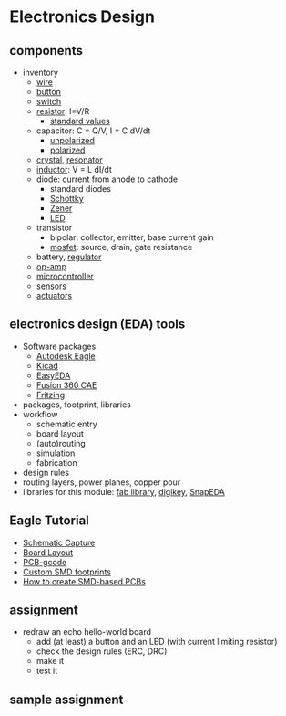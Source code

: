 # Electronics Design
## components
- inventory
  - [wire](http://www.digikey.com/product-search/en?x=0&y=0&lang=en&site=us&KeyWords=AE09M-300-ND%09)
  - [button](http://www.digikey.com/product-detail/en/B3SN-3112P/SW262CT-ND)
  - [switch](http://www.digikey.com/product-detail/en/AYZ0102AGRLC/401-2012-1-ND)
  - [resistor](http://www.digikey.com/product-detail/en/RC1206FR-0710KL/311-10.0KFRCT-ND/731430): I=V/R
    - [standard values](https://www.electronics-notes.com/articles/electronic_components/resistors/standard-resistor-values-e-series-e3-e6-e12-e24-e48-e96.php)
  - capacitor: C = Q/V, I = C dV/dt
    - [unpolarized](http://www.digikey.com/product-detail/en/C3216X7R1H105K/445-1423-1-ND/569089)
    - [polarized](http://www.digikey.com/product-search/en/capacitors/electric-double-layer-capacitors-supercaps/131084?k=589-1002-ND)
  - [crystal](http://www.digikey.com/product-detail/en/NX5032GA-20.000000MHZ-LN-CD-1/644-1039-1-ND/1128911), [resonator](http://www.digikey.com/product-detail/en/ECS-CR2-20.00-B-TR/XC1109CT-ND/813347)
  - [inductor](http://www.digikey.com/product-detail/en/ELL-CTV100M/PCD2152CT-ND/822226): V = L dI/dt
  - diode: current from anode to cathode
    - standard diodes
    - [Schottky](http://www.digikey.com/product-detail/en/BAT46ZFILM/497-5559-1-ND/1207051)
    - [Zener](http://www.digikey.com/product-detail/en/BZT52C3V3-7-F/BZT52C3V3-FDICT-ND/717854)
    - [LED](http://www.digikey.com/product-detail/en/LTST-C150CKT/160-1167-1-ND/269239)
  - transistor
    - bipolar: collector, emitter, base current gain
    - [mosfet](http://www.digikey.com/product-detail/en/NDS355AN/NDS355ANCT-ND/459000): source, drain, gate resistance
  - battery, [regulator](http://www.digikey.com/product-detail/en/LM3480IM3-5.0%2FNOPB/LM3480IM3-5.0CT-ND/270751)
  - [op-amp](http://www.digikey.com/product-detail/en/AD8615AUJZ-REEL7/AD8615AUJZ-REEL7CT-ND/951443)
  - [microcontroller](https://www.digikey.com/product-detail/en/microchip-technology/ATSAMD11C14A-SSNT/ATSAMD11C14A-SSNTCT-ND)
  - [sensors](http://academy.cba.mit.edu/classes/input_devices/index.html)
  - [actuators](http://academy.cba.mit.edu/classes/output_devices/index.html)

## electronics design (EDA) tools
- Software packages
  - [Autodesk Eagle](https://www.autodesk.com/products/eagle/overview)
  - [Kicad](http://kicad-pcb.org/)
  - [EasyEDA](https://easyeda.com/)
  - [Fusion 360 CAE](https://www.autodesk.com/products/eagle/blog/fusion-360-integration-eagle)
  - [Fritzing](http://fritzing.org/home/)
- packages, footprint, libraries
- workflow
  - schematic entry
  - board layout
  - (auto)routing
  - simulation
  - fabrication
- design rules
- routing layers, power planes, copper pour
- libraries for this module: [fab library](https://gitlab.fabcloud.org/pub/libraries/electronics), [digikey](https://www.digikey.com/en/resources/design-tools/kicad), [SnapEDA](https://www.snapeda.com/)

## Eagle Tutorial
- [Schematic Capture](https://learn.sparkfun.com/tutorials/using-eagle-schematic)
- [Board Layout](https://learn.sparkfun.com/tutorials/using-eagle-board-layout)
- [PCB-gcode](https://www.youtube.com/watch?v=DVKAV7udp3Y)
- [Custom SMD footprints](https://learn.sparkfun.com/tutorials/designing-pcbs-smd-footprints)
- [How to create SMD-based PCBs](https://learn.sparkfun.com/tutorials/designing-pcbs-advanced-smd)

## assignment
- redraw an echo hello-world board
  - add (at least) a button and an LED (with current limiting resistor)
  - check the design rules (ERC, DRC)
  - make it
  - test it

## sample assignment
